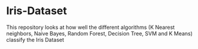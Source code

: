 # Iris-Dataset
This repository looks at how well the different algorithms (K Nearest neighbors, Naive Bayes, Random Forest, Decision Tree, SVM and K Means) classify the Iris Dataset

